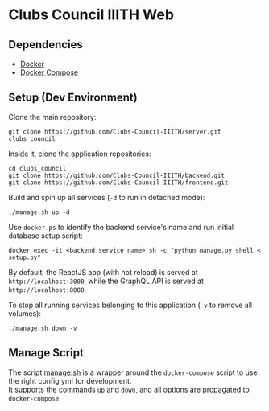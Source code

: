 # Clubs Council IIITH Web

## Dependencies
- [Docker](https://docs.docker.com/engine/install/) 
- [Docker Compose](https://docs.docker.com/compose/install/)

## Setup (Dev Environment)
Clone the main repository:
```
git clone https://github.com/Clubs-Council-IIITH/server.git clubs_council
```

Inside it, clone the application repositories:
```
cd clubs_council
git clone https://github.com/Clubs-Council-IIITH/backend.git
git clone https://github.com/Clubs-Council-IIITH/frontend.git
```

Build and spin up all services (`-d` to run in detached mode):
```
./manage.sh up -d
```

Use `docker ps` to identify the backend service's name and run initial database setup script:
```
docker exec -it <backend service name> sh -c "python manage.py shell < setup.py"
```

By default, the ReactJS app (with hot reload) is served at `http://localhost:3000`, while the GraphQL API is served at `http://localhost:8000`.

To stop all running services belonging to this application (`-v` to remove all volumes):
```
./manage.sh down -v
```

## Manage Script
The script [manage.sh](manage.sh) is a wrapper around the `docker-compose` script to use the right config yml for development.  
It supports the commands `up` and `down`, and all options are propagated to `docker-compose`.
